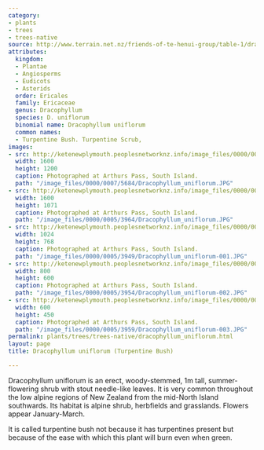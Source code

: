 ```yaml
---
category:
- plants
- trees
- trees-native
source: http://www.terrain.net.nz/friends-of-te-henui-group/table-1/dracophyllum-uniflorum-turpentine-bush.html
attributes:
  kingdom:
  - Plantae
  - Angiosperms
  - Eudicots
  - Asterids
  order: Ericales
  family: Ericaceae
  genus: Dracophyllum
  species: D. uniflorum
  binomial name: Dracophyllum uniflorum
  common names:
  - Turpentine Bush. Turpentine Scrub,
images:
- src: http://ketenewplymouth.peoplesnetworknz.info/image_files/0000/0007/5684/Dracophyllum_uniflorum.JPG
  width: 1600
  height: 1200
  caption: Photographed at Arthurs Pass, South Island.
  path: "/image_files/0000/0007/5684/Dracophyllum_uniflorum.JPG"
- src: http://ketenewplymouth.peoplesnetworknz.info/image_files/0000/0005/3964/Dracophyllum_uniflorum.JPG
  width: 1600
  height: 1071
  caption: Photographed at Arthurs Pass, South Island.
  path: "/image_files/0000/0005/3964/Dracophyllum_uniflorum.JPG"
- src: http://ketenewplymouth.peoplesnetworknz.info/image_files/0000/0005/3949/Dracophyllum_uniflorum-001.JPG
  width: 1024
  height: 768
  caption: Photographed at Arthurs Pass, South Island.
  path: "/image_files/0000/0005/3949/Dracophyllum_uniflorum-001.JPG"
- src: http://ketenewplymouth.peoplesnetworknz.info/image_files/0000/0005/3954/Dracophyllum_uniflorum-002.JPG
  width: 800
  height: 600
  caption: Photographed at Arthurs Pass, South Island.
  path: "/image_files/0000/0005/3954/Dracophyllum_uniflorum-002.JPG"
- src: http://ketenewplymouth.peoplesnetworknz.info/image_files/0000/0005/3959/Dracophyllum_uniflorum-003.JPG
  width: 600
  height: 450
  caption: Photographed at Arthurs Pass, South Island.
  path: "/image_files/0000/0005/3959/Dracophyllum_uniflorum-003.JPG"
permalink: plants/trees/trees-native/dracophyllum_uniflorum.html
layout: page
title: Dracophyllum uniflorum (Turpentine Bush)

---
```

Dracophyllum uniflorum is an erect, woody-stemmed, 1m tall, summer-flowering shrub with stout needle-like leaves. It is very common throughout the low alpine regions of New Zealand from the mid-North Island southwards. Its habitat is alpine shrub, herbfields and grasslands. Flowers appear January-March.

It is called turpentine bush not because it has turpentines present but because of the ease with which this plant will burn even when green.
